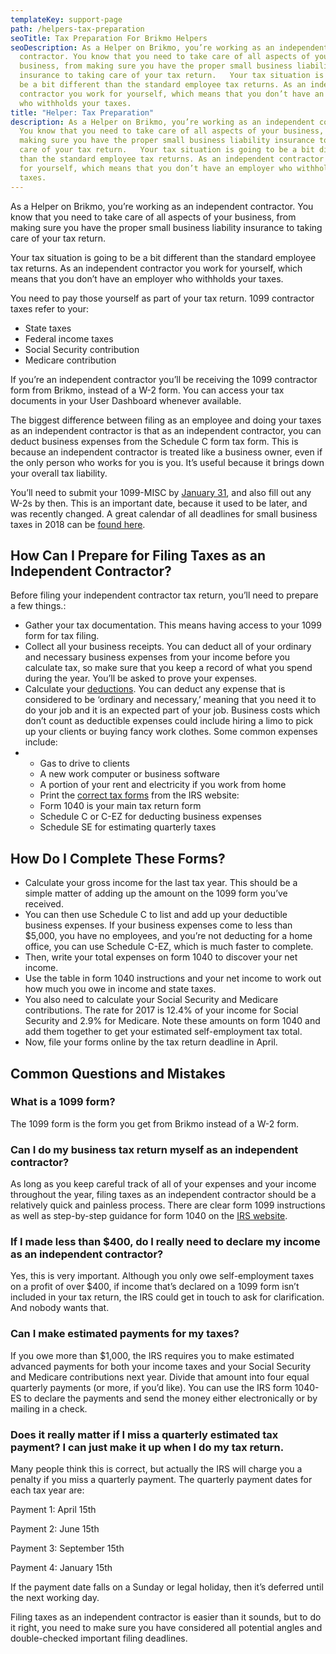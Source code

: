 ```yaml
---
templateKey: support-page
path: /helpers-tax-preparation
seoTitle: Tax Preparation For Brikmo Helpers
seoDescription: As a Helper on Brikmo, you’re working as an independent
  contractor. You know that you need to take care of all aspects of your
  business, from making sure you have the proper small business liability
  insurance to taking care of your tax return.   Your tax situation is going to
  be a bit different than the standard employee tax returns. As an independent
  contractor you work for yourself, which means that you don’t have an employer
  who withholds your taxes.
title: "Helper: Tax Preparation"
description: As a Helper on Brikmo, you’re working as an independent contractor.
  You know that you need to take care of all aspects of your business, from
  making sure you have the proper small business liability insurance to taking
  care of your tax return.   Your tax situation is going to be a bit different
  than the standard employee tax returns. As an independent contractor you work
  for yourself, which means that you don’t have an employer who withholds your
  taxes.
---
```

As a Helper on Brikmo, you’re working as an independent contractor. You know that you need to take care of all aspects of your business, from making sure you have the proper small business liability insurance to taking care of your tax return. 

Your tax situation is going to be a bit different than the standard employee tax returns. As an independent contractor you work for yourself, which means that you don’t have an employer who withholds your taxes.

You need to pay those yourself as part of your tax return. 1099 contractor taxes refer to your:

* State taxes
* Federal income taxes
* Social Security contribution
* Medicare contribution

If you’re an independent contractor you’ll be receiving the 1099 contractor form from Brikmo, instead of a W-2 form. You can access your tax documents in your User Dashboard whenever available.

The biggest difference between filing as an employee and doing your taxes as an independent contractor is that as an independent contractor, you can deduct business expenses from the Schedule C form tax form. This is because an independent contractor is treated like a business owner, even if the only person who works for you is you. It’s useful because it brings down your overall tax liability.

You’ll need to submit your 1099-MISC by [January 31](https://www.irs.gov/businesses/small-businesses-self-employed/forms-and-associated-taxes-for-independent-contractors), and also fill out any W-2s by then. This is an important date, because it used to be later, and was recently changed. A great calendar of all deadlines for small business taxes in 2018 can be [found here](https://bench.co/syllabus/tax-basics/2018-tax-deadlines-small-business/).

## **How Can I Prepare for Filing Taxes as an Independent Contractor?**

Before filing your independent contractor tax return, you’ll need to prepare a few things.:

* Gather your tax documentation. This means having access to your 1099 form for tax filing.
* Collect all your business receipts. You can deduct all of your ordinary and necessary business expenses from your income before you calculate tax, so make sure that you keep a record of what you spend during the year. You’ll be asked to prove your expenses.
* Calculate your [deductions](https://www.thebalance.com/how-to-report-and-pay-independent-contractor-taxes-398907). You can deduct any expense that is considered to be ‘ordinary and necessary,’ meaning that you need it to do your job and it is an expected part of your job. Business costs which don’t count as deductible expenses could include hiring a limo to pick up your clients or buying fancy work clothes. Some common expenses include:
* * Gas to drive to clients
  * A new work computer or business software
  * A portion of your rent and electricity if you work from home
  * Print the [correct tax forms](https://www.irs.gov/businesses/small-businesses-self-employed/self-employed-individuals-tax-center) from the IRS website:
  * Form 1040 is your main tax return form
  * Schedule C or C-EZ for deducting business expenses
  * Schedule SE for estimating quarterly taxes

## **How Do I Complete These Forms?**

* Calculate your gross income for the last tax year. This should be a simple matter of adding up the amount on the 1099 form you’ve received.
* You can then use Schedule C to list and add up your deductible business expenses. If your business expenses come to less than $5,000, you have no employees, and you’re not deducting for a home office, you can use Schedule C-EZ, which is much faster to complete.
* Then, write your total expenses on form 1040 to discover your net income.
* Use the table in form 1040 instructions and your net income to work out how much you owe in income and state taxes.
* You also need to calculate your Social Security and Medicare contributions. The rate for 2017 is 12.4% of your income for Social Security and 2.9% for Medicare. Note these amounts on form 1040 and add them together to get your estimated self-employment tax total.
* Now, file your forms online by the tax return deadline in April.

## **Common Questions and Mistakes**

### **What is a 1099 form?**

The 1099 form is the form you get from Brikmo instead of a W-2 form.

### **Can I do my business tax return myself as an independent contractor?**

As long as you keep careful track of all of your expenses and your income throughout the year, filing taxes as an independent contractor should be a relatively quick and painless process. There are clear form 1099 instructions as well as step-by-step guidance for form 1040 on the [IRS website](https://www.irs.gov/forms-pubs/about-form-1040).

### **If I made less than $400, do I really need to declare my income as an independent contractor?**

Yes, this is very important. Although you only owe self-employment taxes on a profit of over $400, if income that’s declared on a 1099 form isn’t included in your tax return, the IRS could get in touch to ask for clarification. And nobody wants that.

### **Can I make estimated payments for my taxes?**

If you owe more than $1,000, the IRS requires you to make estimated advanced payments for both your income taxes and your Social Security and Medicare contributions next year. Divide that amount into four equal quarterly payments (or more, if you’d like). You can use the IRS form 1040-ES to declare the payments and send the money either electronically or by mailing in a check.

### **Does it really matter if I miss a quarterly estimated tax payment? I can just make it up when I do my tax return.**

Many people think this is correct, but actually the IRS will charge you a penalty if you miss a quarterly payment. The quarterly payment dates for each tax year are:

Payment 1: April 15th

Payment 2: June 15th

Payment 3: September 15th

Payment 4: January 15th

If the payment date falls on a Sunday or legal holiday, then it’s deferred until the next working day.

Filing taxes as an independent contractor is easier than it sounds, but to do it right, you need to make sure you have considered all potential angles and double-checked important filing deadlines.